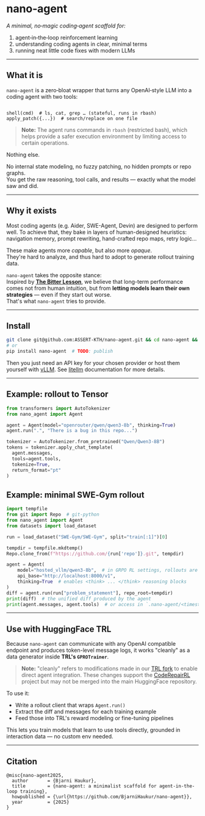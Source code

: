 # nano‑agent

*A minimal, no‑magic coding‑agent scaffold for:*

1. agent‑in‑the‑loop reinforcement learning  
2. understanding coding agents in clear, minimal terms  
3. running neat little code fixes with modern LLMs

---

## What it is

`nano‑agent` is a zero‑bloat wrapper that turns any OpenAI‑style LLM into a coding agent with two tools:

```

shell(cmd)  # ls, cat, grep … (stateful, runs in rbash)
apply_patch({...})  # search/replace on one file

```

> **Note:** The agent runs commands in `rbash` (restricted bash), which helps provide a safer execution environment by limiting access to certain operations.

Nothing else.

No internal state modeling, no fuzzy patching, no hidden prompts or repo graphs.  
You get the raw reasoning, tool calls, and results — exactly what the model saw and did.

---

## Why it exists

Most coding agents (e.g. Aider, SWE-Agent, Devin) are designed to perform well. To achieve that, they bake in layers of human-designed heuristics:  
navigation memory, prompt rewriting, hand-crafted repo maps, retry logic...

These make agents more *capable*, but also more *opaque*.  
They're hard to analyze, and thus hard to adopt to generate rollout training data.

`nano‑agent` takes the opposite stance:  
Inspired by [**The Bitter Lesson**](http://www.incompleteideas.net/IncIdeas/BitterLesson.html), we believe that long-term performance comes not from human intuition, but from **letting models learn their own strategies** — even if they start out worse.  
That's what `nano‑agent` tries to provide.


---

## Install

```bash
git clone git@github.com:ASSERT-KTH/nano-agent.git && cd nano-agent && pip install -e .
# or
pip install nano-agent  # TODO: publish
```

Then you just need an API key for your chosen provider or host them yourself with [vLLM](https://docs.vllm.ai/en/latest/). See [litellm](https://docs.litellm.ai/docs/) documentation for more details.

---

## Example: rollout to Tensor

```python
from transformers import AutoTokenizer
from nano_agent import Agent

agent = Agent(model="openrouter/qwen/qwen3-8b", thinking=True)
agent.run(".", "There is a bug in this repo...")

tokenizer = AutoTokenizer.from_pretrained("Qwen/Qwen3-8B")
tokens = tokenizer.apply_chat_template(
  agent.messages,
  tools=agent.tools,
  tokenize=True,
  return_format="pt"
)
```

## Example: minimal SWE‑Gym rollout

```python
import tempfile
from git import Repo  # git-python
from nano_agent import Agent
from datasets import load_dataset

run = load_dataset("SWE-Gym/SWE-Gym", split="train[:1]")[0]

tempdir = tempfile.mkdtemp()
Repo.clone_from(f"https://github.com/{run['repo']}.git", tempdir)

agent = Agent(
    model="hosted_vllm/qwen3-8b",  # in GRPO RL settings, rollouts are generated on-policy
    api_base="http://localhost:8000/v1",
    thinking=True  # enables <think> ... </think> reasoning blocks
)
diff = agent.run(run["problem_statement"], repo_root=tempdir)
print(diff)  # the unified diff produced by the agent
print(agent.messages, agent.tools)  # or access in `.nano-agent/<timestamp>/
```

---

## Use with HuggingFace TRL

Because `nano‑agent` can communicate with any OpenAI compatible endpoint and produces token-level message logs, it works "cleanly" as a data generator inside **TRL's `GPROTrainer`**.

> **Note:** "cleanly" refers to modifications made in our [TRL fork](https://github.com/ASSERT-KTH/trl) to enable direct agent integration. These changes support the [CodeRepairRL](https://github.com/ASSERT-KTH/CodeRepairRL) project but may not be merged into the main HuggingFace repository.

To use it:

* Write a rollout client that wraps `Agent.run()`
* Extract the diff and messages for each training example
* Feed those into TRL's reward modeling or fine-tuning pipelines

This lets you train models that learn to use tools directly, grounded in interaction data — no custom env needed.

---

## Citation

```
@misc{nano-agent2025,
  author       = {Bjarni Haukur},
  title        = {nano-agent: a minimalist scaffold for agent-in-the-loop training},
  howpublished = {\url{https://github.com/BjarniHaukur/nano-agent}},
  year         = {2025}
}
```
